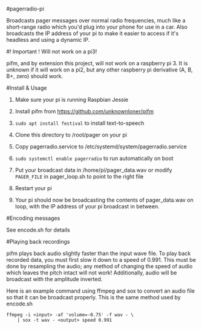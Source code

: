 #pagerradio-pi

Broadcasts pager messages over normal radio frequencies, much like a short-range
radio which you'd plug into your phone for use in a car. Also broadcasts the IP
address of your pi to make it easier to access if it's headless and using a
dynamic IP.


#! Important ! Will not work on a pi3!

pifm, and by extension this project, will not work on a raspberry pi 3. It is
unknown if it will work on a pi2, but any other raspberry pi derivative (A, B,
B+, zero) should work.


#Install & Usage

1. Make sure your pi is running Raspbian Jessie

2. Install pifm from https://github.com/unknownloner/pifm

3. `sudo apt install festival` to install text-to-speech

4. Clone this directory to /root/pager on your pi

5. Copy pagerradio.service to /etc/systemd/system/pagerradio.service

6. `sudo systemctl enable pagerradio` to run automatically on boot

7. Put your broadcast data in /home/pi/pager\_data.wav or modify `PAGER_FILE` in
   pager\_loop.sh to point to the right file

8. Restart your pi

9. Your pi should now be broadcasting the contents of pager\_data.wav on loop,
   with the IP address of your pi broadcast in between.


#Encoding messages

See encode.sh for details


#Playing back recordings

pifm plays back audio slightly faster than the input wave file. To play back
recorded data, you must first slow it down to a speed of 0.991. This must be
done by resampling the audio; any method of changing the speed of audio which
leaves the pitch intact will not work! Additionally, audio will be broadcast
with the amplitude inverted.

Here is an example command using ffmpeg and sox to convert an audio file so that
it can be broadcast properly. This is the same method used by encode.sh

    ffmpeg -i <input> -af 'volume=-0.75' -f wav - \
        | sox -t wav - <output> speed 0.991
